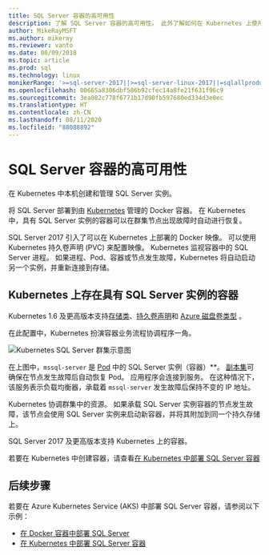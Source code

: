 ```yaml
---
title: SQL Server 容器的高可用性
description: 了解 SQL Server 容器的高可用性。 此外了解如何在 Kubernetes 上使用 SQL Server 部署容器。
author: MikeRayMSFT
ms.author: mikeray
ms.reviewer: vanto
ms.date: 08/09/2018
ms.topic: article
ms.prod: sql
ms.technology: linux
monikerRange: '>=sql-server-2017||>=sql-server-linux-2017||=sqlallproducts-allversions'
ms.openlocfilehash: 00665a8306dbf586b92cfec14a8fe21f631f96c9
ms.sourcegitcommit: 3ea082c778f6771b17d90fb597680ed334d3e0ec
ms.translationtype: HT
ms.contentlocale: zh-CN
ms.lasthandoff: 08/11/2020
ms.locfileid: "88088892"
---
```

# <a name="high-availability-for-sql-server-containers"></a>SQL Server 容器的高可用性

在 Kubernetes 中本机创建和管理 SQL Server 实例。

将 SQL Server 部署到由 [Kubernetes](https://kubernetes.io/) 管理的 Docker 容器。 在 Kubernetes 中，具有 SQL Server 实例的容器可以在群集节点出现故障时自动进行恢复。

SQL Server 2017 引入了可以在 Kubernetes 上部署的 Docker 映像。 可以使用 Kubernetes 持久卷声明 (PVC) 来配置映像。 Kubernetes 监视容器中的 SQL Server 进程。 如果进程、Pod、容器或节点发生故障，Kubernetes 将自动启动另一个实例，并重新连接到存储。

## <a name="container-with-sql-server-instance-on-kubernetes"></a>Kubernetes 上存在具有 SQL Server 实例的容器

Kubernetes 1.6 及更高版本支持[存储类](https://kubernetes.io/docs/concepts/storage/storage-classes/)、[持久卷声明](https://kubernetes.io/docs/concepts/storage/storage-classes/#persistentvolumeclaims)和 [Azure 磁盘卷类型](https://github.com/kubernetes/examples/tree/master/staging/volumes/azure_disk)  。 

在此配置中，Kubernetes 扮演容器业务流程协调程序一角。 

![Kubernetes SQL Server 群集示意图](media/tutorial-sql-server-containers-kubernetes/kubernetes-sql.png)

在上图中，`mssql-server` 是 [Pod](https://kubernetes.io/docs/concepts/workloads/pods/pod/) 中的 SQL Server 实例（容器）**。 [副本集](https://kubernetes.io/docs/concepts/workloads/controllers/replicaset/)可确保在节点发生故障后自动恢复 Pod。 应用程序会连接到服务。 在这种情况下，该服务表示负载均衡器，承载着 `mssql-server` 发生故障后保持不变的 IP 地址。

Kubernetes 协调群集中的资源。 如果承载 SQL Server 实例容器的节点发生故障，该节点会使用 SQL Server 实例来启动新容器，并将其附加到同一个持久存储上。

SQL Server 2017 及更高版本支持 Kubernetes 上的容器。

若要在 Kubernetes 中创建容器，请查看[在 Kubernetes 中部署 SQL Server 容器](tutorial-sql-server-containers-kubernetes.md)

## <a name="next-steps"></a>后续步骤

若要在 Azure Kubernetes Service (AKS) 中部署 SQL Server 容器，请参阅以下示例：
* [在 Docker 容器中部署 SQL Server](sql-server-linux-configure-docker.md)
* [在 Kubernetes 中部署 SQL Server 容器](tutorial-sql-server-containers-kubernetes.md)
